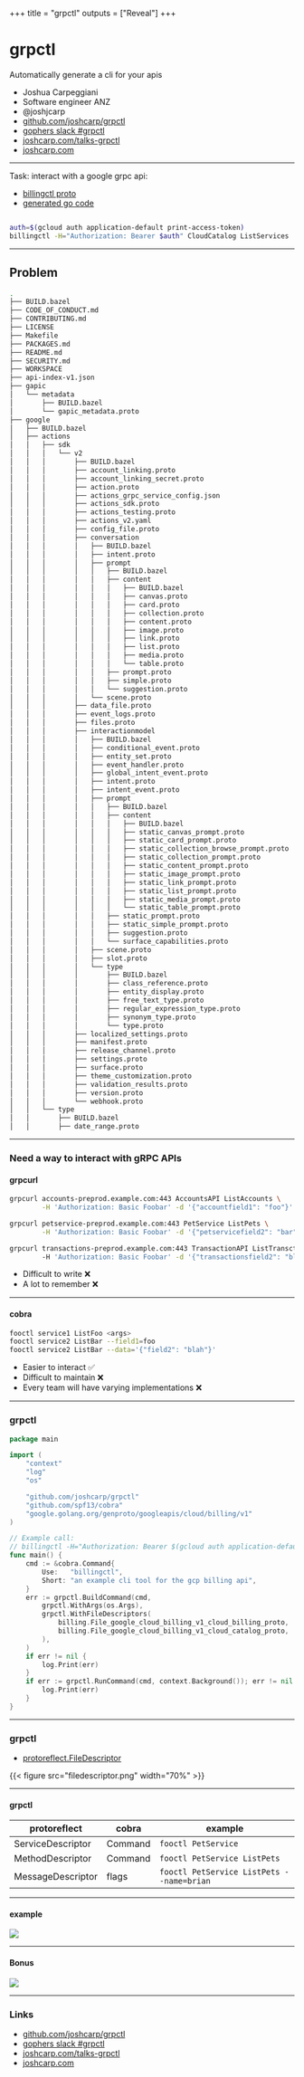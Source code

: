 +++
title = "grpctl"
outputs = ["Reveal"]
+++

# grpctl

Automatically generate a cli for your apis

- Joshua Carpeggiani
- Software engineer ANZ
- @joshjcarp
- [github.com/joshcarp/grpctl](https://github.com/joshcarp/grpctl)
- [gophers slack #grpctl](https://gophers.slack.com/archives/C02CAH9NP7H)
- [joshcarp.com/talks-grpctl](https://joshcarp.com/talks-grpctl)
- [joshcarp.com](https://joshcarp.com)


---

Task: interact with a google grpc api: 
- [billingctl proto](https://github.com/googleapis/googleapis/blob/master/google/cloud/billing/v1/cloud_billing.proto#L34)
- [generated go code](https://github.com/googleapis/go-genproto/blob/main/googleapis/cloud/billing/v1/cloud_catalog.pb.go)


```bash

auth=$(gcloud auth application-default print-access-token)
billingctl -H="Authorization: Bearer $auth" CloudCatalog ListServices

```

---

## Problem

```bash
.
├── BUILD.bazel
├── CODE_OF_CONDUCT.md
├── CONTRIBUTING.md
├── LICENSE
├── Makefile
├── PACKAGES.md
├── README.md
├── SECURITY.md
├── WORKSPACE
├── api-index-v1.json
├── gapic
│   └── metadata
│       ├── BUILD.bazel
│       └── gapic_metadata.proto
├── google
│   ├── BUILD.bazel
│   ├── actions
│   │   ├── sdk
│   │   │   └── v2
│   │   │       ├── BUILD.bazel
│   │   │       ├── account_linking.proto
│   │   │       ├── account_linking_secret.proto
│   │   │       ├── action.proto
│   │   │       ├── actions_grpc_service_config.json
│   │   │       ├── actions_sdk.proto
│   │   │       ├── actions_testing.proto
│   │   │       ├── actions_v2.yaml
│   │   │       ├── config_file.proto
│   │   │       ├── conversation
│   │   │       │   ├── BUILD.bazel
│   │   │       │   ├── intent.proto
│   │   │       │   ├── prompt
│   │   │       │   │   ├── BUILD.bazel
│   │   │       │   │   ├── content
│   │   │       │   │   │   ├── BUILD.bazel
│   │   │       │   │   │   ├── canvas.proto
│   │   │       │   │   │   ├── card.proto
│   │   │       │   │   │   ├── collection.proto
│   │   │       │   │   │   ├── content.proto
│   │   │       │   │   │   ├── image.proto
│   │   │       │   │   │   ├── link.proto
│   │   │       │   │   │   ├── list.proto
│   │   │       │   │   │   ├── media.proto
│   │   │       │   │   │   └── table.proto
│   │   │       │   │   ├── prompt.proto
│   │   │       │   │   ├── simple.proto
│   │   │       │   │   └── suggestion.proto
│   │   │       │   └── scene.proto
│   │   │       ├── data_file.proto
│   │   │       ├── event_logs.proto
│   │   │       ├── files.proto
│   │   │       ├── interactionmodel
│   │   │       │   ├── BUILD.bazel
│   │   │       │   ├── conditional_event.proto
│   │   │       │   ├── entity_set.proto
│   │   │       │   ├── event_handler.proto
│   │   │       │   ├── global_intent_event.proto
│   │   │       │   ├── intent.proto
│   │   │       │   ├── intent_event.proto
│   │   │       │   ├── prompt
│   │   │       │   │   ├── BUILD.bazel
│   │   │       │   │   ├── content
│   │   │       │   │   │   ├── BUILD.bazel
│   │   │       │   │   │   ├── static_canvas_prompt.proto
│   │   │       │   │   │   ├── static_card_prompt.proto
│   │   │       │   │   │   ├── static_collection_browse_prompt.proto
│   │   │       │   │   │   ├── static_collection_prompt.proto
│   │   │       │   │   │   ├── static_content_prompt.proto
│   │   │       │   │   │   ├── static_image_prompt.proto
│   │   │       │   │   │   ├── static_link_prompt.proto
│   │   │       │   │   │   ├── static_list_prompt.proto
│   │   │       │   │   │   ├── static_media_prompt.proto
│   │   │       │   │   │   └── static_table_prompt.proto
│   │   │       │   │   ├── static_prompt.proto
│   │   │       │   │   ├── static_simple_prompt.proto
│   │   │       │   │   ├── suggestion.proto
│   │   │       │   │   └── surface_capabilities.proto
│   │   │       │   ├── scene.proto
│   │   │       │   ├── slot.proto
│   │   │       │   └── type
│   │   │       │       ├── BUILD.bazel
│   │   │       │       ├── class_reference.proto
│   │   │       │       ├── entity_display.proto
│   │   │       │       ├── free_text_type.proto
│   │   │       │       ├── regular_expression_type.proto
│   │   │       │       ├── synonym_type.proto
│   │   │       │       └── type.proto
│   │   │       ├── localized_settings.proto
│   │   │       ├── manifest.proto
│   │   │       ├── release_channel.proto
│   │   │       ├── settings.proto
│   │   │       ├── surface.proto
│   │   │       ├── theme_customization.proto
│   │   │       ├── validation_results.proto
│   │   │       ├── version.proto
│   │   │       └── webhook.proto
│   │   └── type
│   │       ├── BUILD.bazel
│   │       ├── date_range.proto

```

---
### Need a way to interact with gRPC APIs

#### grpcurl

```bash
grpcurl accounts-preprod.example.com:443 AccountsAPI ListAccounts \
        -H 'Authorization: Basic Foobar' -d '{"accountfield1": "foo"}'

grpcurl petservice-preprod.example.com:443 PetService ListPets \
        -H 'Authorization: Basic Foobar' -d '{"petservicefield2": "bar"}'

grpcurl transactions-preprod.example.com:443 TransactionAPI ListTransctions \ 
        -H 'Authorization: Basic Foobar' -d '{"transactionsfield2": "blah"}'
```

- Difficult to write ❌
- A lot to remember ❌

---

#### cobra

```bash
fooctl service1 ListFoo <args>
fooctl service2 ListBar --field1=foo
fooctl service2 ListBar --data='{"field2": "blah"}'
```

- Easier to interact ✅
- Difficult to maintain ❌
- Every team will have varying implementations ❌

--- 

### grpctl

```go
package main

import (
	"context"
	"log"
	"os"

	"github.com/joshcarp/grpctl"
	"github.com/spf13/cobra"
	"google.golang.org/genproto/googleapis/cloud/billing/v1"
)

// Example call:
// billingctl -H="Authorization: Bearer $(gcloud auth application-default print-access-token)" CloudBilling ListBillingAccounts.
func main() {
	cmd := &cobra.Command{
		Use:   "billingctl",
		Short: "an example cli tool for the gcp billing api",
	}
	err := grpctl.BuildCommand(cmd,
		grpctl.WithArgs(os.Args),
		grpctl.WithFileDescriptors(
			billing.File_google_cloud_billing_v1_cloud_billing_proto,
			billing.File_google_cloud_billing_v1_cloud_catalog_proto,
		),
	)
	if err != nil {
		log.Print(err)
	}
	if err := grpctl.RunCommand(cmd, context.Background()); err != nil {
		log.Print(err)
	}
}
```

---

### grpctl

- [protoreflect.FileDescriptor](https://github.com/googleapis/go-genproto/blob/3a66f561d7aa4010d9715ecf4c19b19e81e19f3c/googleapis/cloud/billing/v1/cloud_catalog.pb.go#L1059)

{{< figure src="filedescriptor.png" width="70%" >}}

---
#### grpctl
| protoreflect | cobra | example
| -- | -- | -- |
| ServiceDescriptor| Command | `fooctl PetService`
| MethodDescriptor | Command | `fooctl PetService ListPets`
| MessageDescriptor| flags | `fooctl PetService ListPets --name=brian`
    
---

#### example

![](https://raw.githubusercontent.com/joshcarp/grpctl/main/examplectl.gif)

---

#### Bonus

![](https://raw.githubusercontent.com/joshcarp/grpctl/main/grpctl.svg)

--- 

### Links

- [github.com/joshcarp/grpctl](https://github.com/joshcarp/grpctl)
- [gophers slack #grpctl](https://gophers.slack.com/archives/C02CAH9NP7H)
- [joshcarp.com/talks-grpctl](https://joshcarp.com/talks-grpctl)
- [joshcarp.com](https://joshcarp.com)